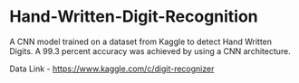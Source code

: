 # Hand-Written-Digit-Recognition
A CNN model trained on a dataset from Kaggle to detect Hand Written Digits. A 99.3 percent accuracy was achieved by using a CNN architecture. 

Data Link - 
https://www.kaggle.com/c/digit-recognizer
